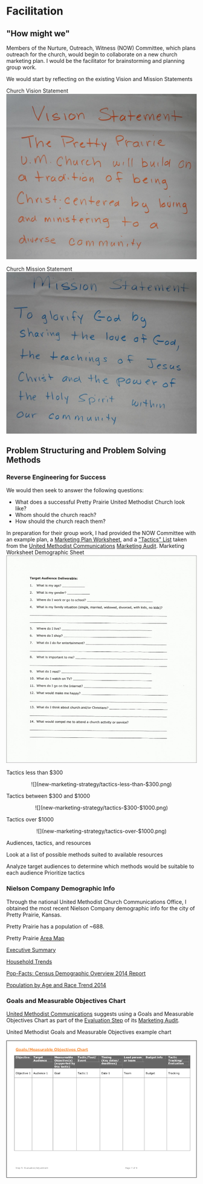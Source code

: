 # Facilitation

## "How might we"

Members of the Nurture, Outreach, Witness (NOW) Committee, which plans outreach for the church, would begin to collaborate on a new church marketing plan. I would be the facilitator for brainstorming and planning group work. 

We would start by reflecting on the existing Vision and Mission Statements

Church Vision Statement
![](new-marketing-strategy/vision-statement.jpg)

Church Mission Statement
![](new-marketing-strategy/mission-statement.jpg)

## Problem Structuring and Problem Solving Methods

### Reverse Engineering for Success
We would then seek to answer the following questions:

* What does a successful Pretty Prairie United Methodist Church look like?
* Whom should the church reach?
* How should the church reach them?

In preparation for their group work, I had provided the NOW Committee with an example plan, a [Marketing Plan Worksheet](http://s3.amazonaws.com/Website_Properties_UGC/market-your-church/documents/UMCOM_YOUR_MARKETING_PLAN_WORKSHEET.PDF), and a ["Tactics" List](http://s3.amazonaws.com/Website_Properties_UGC/market-your-church/documents/STEP_4_IMPLEMENTATION_HOMEWORK.PDF) taken from the [United Methodist Communications](http://www.umcom.org) [Marketing Audit](http://www.umcom.org/learn/market-your-church-getting-started). 
Marketing Worksheet Demographic Sheet
![](new-marketing-strategy/demographics-sheet.jpg)

Tactics less than $300
<center>
![](new-marketing-strategy/tactics-less-than-$300.png)
</center>

Tactics between $300 and $1000
<center>
![](new-marketing-strategy/tactics-$300-$1000.png)
</center>

Tactics over $1000
<center>
![](new-marketing-strategy/tactics-over-$1000.png)
</center>

Audiences, tactics, and resources

Look at a list of possible methods suited to available resources

Analyze target audiences to determine which methods would be suitable to each audience
Prioritize tactics

### Nielson Company Demographic Info

Through the national United Methodist Church Communications Office, I obtained the most recent Nielson Company demographic info for the city of Pretty Prairie, Kansas. 

Pretty Prairie has a population of ~688.

Pretty Prairie [Area Map](https://drive.google.com/file/d/0B02bpu7HZwJRaVp5dGNMOUpYbU0/view?usp=sharing)

[Executive Summary](https://drive.google.com/file/d/0B02bpu7HZwJRMFJTM3BWZXprbWM/view?usp=sharing)

[Household Trends](https://drive.google.com/file/d/0B02bpu7HZwJRV1dnSGplRUxmMDg/view?usp=sharing)

[Pop-Facts: Census Demographic Overview 2014 Report](https://drive.google.com/file/d/0B02bpu7HZwJRSHFwVm5kX0FHMmc/view?usp=sharing)

[Population by Age and Race Trend 2014](https://drive.google.com/file/d/0B02bpu7HZwJRelJTXzd1XzVWUE0/view?usp=sharing)

### Goals and Measurable Objectives Chart

[United Methodist Communications](http://www.umcom.org) suggests using a Goals and Measurable Objectives Chart as part of the [Evaluation Step](http://www.umcom.org/learn/evaluation-adjustment-resources) of its [Marketing Audit](http://www.umcom.org/learn/market-your-church-getting-started). 

United Methodist Goals and Measurable Objectives example chart

![](new-marketing-strategy/goals-measurable-objectives-chart.png)


